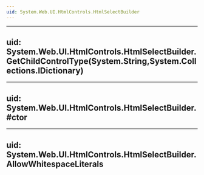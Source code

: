 ```yaml
---
uid: System.Web.UI.HtmlControls.HtmlSelectBuilder
---
```


---
uid: System.Web.UI.HtmlControls.HtmlSelectBuilder.GetChildControlType(System.String,System.Collections.IDictionary)
---

---
uid: System.Web.UI.HtmlControls.HtmlSelectBuilder.#ctor
---

---
uid: System.Web.UI.HtmlControls.HtmlSelectBuilder.AllowWhitespaceLiterals
---
